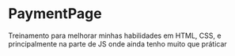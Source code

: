 # PaymentPage
Treinamento para melhorar minhas habilidades em HTML, CSS, e principalmente na parte de JS onde ainda tenho muito que práticar
